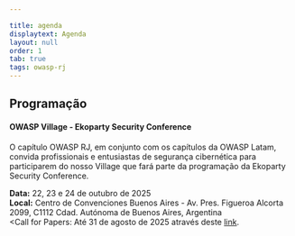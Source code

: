 ```yaml
---

title: agenda
displaytext: Agenda
layout: null
order: 1
tab: true
tags: owasp-rj
---
```


<h2>Programação</h2>

<h4>OWASP Village - Ekoparty Security Conference</h4>
O capítulo OWASP RJ, em conjunto com os capítulos da OWASP Latam, convida profissionais e entusiastas de segurança cibernética para participarem do nosso Village que fará parte da programação da Ekoparty Security Conference.<br>

<b>Data:</b> 22, 23 e 24 de outubro de 2025<br>
<b>Local:</b> Centro de Convenciones Buenos Aires - Av. Pres. Figueroa Alcorta 2099, C1112 Cdad. Autónoma de Buenos Aires, Argentina<br>
<Call for Papers:</b> Até 31 de agosto de 2025 através deste <a href="https://www.papercall.io/owasp-village-ekoparty2025" target="_blank">link</a>. <br>
<br>

<!--
<h4>OWASP RJ - Meetup Virtual</h4>
O capítulo OWASP RJ convida profissionais e entusiastas de segurança cibernética para participarem do nosso meetup virtual.<br>

<b>Data: Em breve<br>
Evento online<br>
Inscrições: Em breve. <br>
<br>
-->
